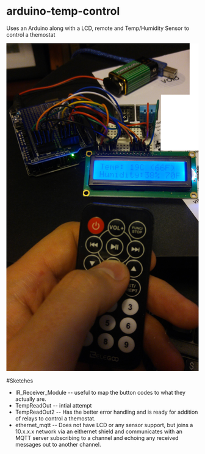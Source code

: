 # arduino-temp-control
Uses an Arduino along with a LCD, remote and Temp/Humidity Sensor to control a themostat


<img src="https://github.com/neogeek83/arduino-temp-control/blob/master/TempReadOut2/20161226_224157.png?raw=true" />

#Sketches
 - IR_Receiver_Module -- useful to map the button codes to what they actually are.
 - TempReadOut -- intial attempt
 - TempReadOut2 -- Has the better error handling and is ready for addition of relays to control a themostat.
 - ethernet_mqtt -- Does not have LCD or any sensor support, but joins a 10.x.x.x network via an eithernet shield and communicates with an MQTT server subscribing to a channel and echoing any received messages out to another channel.
